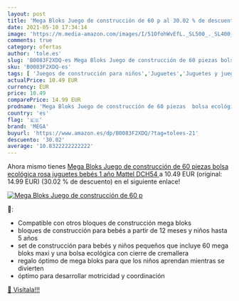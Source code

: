 ```yaml
---
layout: post
title: 'Mega Bloks Juego de construcción de 60 p al 30.02 % de descuento'
date: 2021-05-10 17:34:14
image: 'https://m.media-amazon.com/images/I/51OfohWvEfL._SL500_._SL400_.jpg'
comments: true
category: ofertas
author: 'tole.es'
slug: 'B0083F2XDQ-es Mega Bloks Juego de construcción de 60 piezas bolsa...'
sku: 'B0083F2XDQ-es'
tags: [ 'Juegos de construcción para niños','Juguetes','Juguetes y juegos','bebés','mega', ]
actualPrice: 10.49 EUR
currency: EUR
price: 10.49
comparePrice: 14.99 EUR
prodname: 'Mega Bloks Juego de construcción de 60 piezas  bolsa ecológica rosa  juguetes bebés 1 año  Mattel DCH54 '
country: 'es'
flag: '🇪🇸'
brand: 'MEGA'
buyurl: 'https://www.amazon.es/dp/B0083F2XDQ/?tag=tolees-21'
descuento: '30.02'
average: '10.8322222222222'
---
```


Ahora mismo tienes [Mega Bloks Juego de construcción de 60 piezas  bolsa ecológica rosa  juguetes bebés 1 año  Mattel DCH54 ](https://www.amazon.es/dp/B0083F2XDQ/?tag=tolees-21) a 10.49 EUR (original: 14.99 EUR) (30.02 %  de descuento) en el siguiente enlace!

[![Mega Bloks Juego de construcción de 60 p](https://m.media-amazon.com/images/I/51OfohWvEfL._SL500_._SL400_.jpg)](https://www.amazon.es/dp/B0083F2XDQ/?tag=tolees-21)

🔎:

- Compatible con otros bloques de construcción mega bloks
- bloques de construcción para bebés a partir de 12 meses y niños hasta 5 años
- set de construcción para bebés y niños pequeños que incluye 60 mega bloks maxi y una bolsa ecológica con cierre de cremallera
- regalo óptimo de mega bloks para que los niños aprendan mientras se divierten
- óptimo para desarrollar motricidad y coordinación

[🛒 Visítala!!!](https://www.amazon.es/dp/B0083F2XDQ/?tag=tolees-21)
